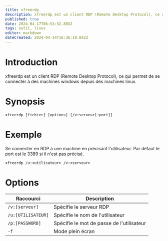 ```yaml
---
title: xfreerdp
description: xfreerdp est un client RDP (Remote Desktop Protocol), ce qui permet de se connecter sur des machines windows depuis des machines linux
published: true
date: 2024-04-17T06:53:52.885Z
tags: outil, linux
editor: markdown
dateCreated: 2024-04-14T16:36:19.842Z
---
```


# Introduction

xfreerdp est un client RDP (Remote Desktop Protocol), ce qui permet de se connecter à des machines windows depuis des machines linux.

# Synopsis

`xfreerdp [fichier] [options] [/v:serveur[:port]]`

# Exemple

Se connecter en RDP à une machine en précisant l'utilisateur. Par défaut le port est le 3389 si il n'est pas précisé.

`xfreerdp /u:<utilisateur> /v:<serveur>`

# Options

| Raccourci          | Description                               |
| ------------------ | ----------------------------------------- |
| `/v:[serveur]`     | Spécifie le serveur RDP                   |
| `/u:[UTILISATEUR]` | Spécifie le nom de l'utilisateur          |
| `/p:[PASSWORD]`    | Spécifie le mot de passe de l'utilisateur |
| `-f`               | Mode plein écran                          |
















